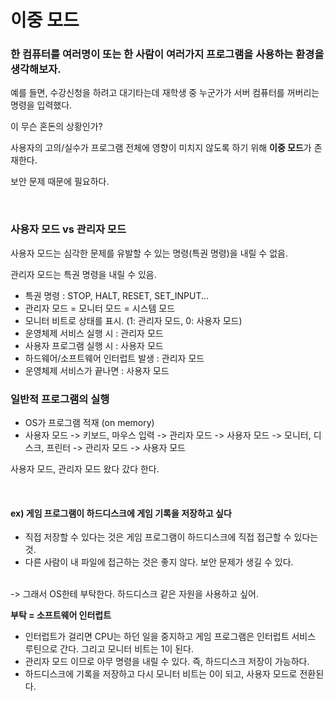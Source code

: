 # 이중 모드

### 한 컴퓨터를 여러명이 또는 한 사람이 여러가지 프로그램을 사용하는 환경을 생각해보자.

예를 들면, 수강신청을 하려고 대기타는데 재학생 중 누군가가 서버 컴퓨터를 꺼버리는 명령을 입력했다.

이 무슨 혼돈의 상황인가?

사용자의 고의/실수가 프로그램 전체에 영향이 미치지 않도록 하기 위해 **이중 모드**가 존재한다.

보안 문제 때문에 필요하다.

<br>

### 사용자 모드 vs 관리자 모드

사용자 모드는 심각한 문제를 유발할 수 있는 명령(특권 명령)을 내릴 수 없음.

관리자 모드는 특권 명령을 내릴 수 있음.

- 특권 명령 : STOP, HALT, RESET, SET_INPUT...
- 관리자 모드 = 모니터 모드 = 시스템 모드
- 모니터 비트로 상태를 표시. (1: 관리자 모드, 0: 사용자 모드)
- 운영체제 서비스 실행 시 : 관리자 모드
- 사용자 프로그램 실행 시 : 사용자 모드
- 하드웨어/소프트웨어 인터럽트 발생 : 관리자 모드
- 운영체제 서비스가 끝나면 : 사용자 모드


### 일반적 프로그램의 실행

- OS가 프로그램 적재 (on memory)
- 사용자 모드 -> 키보드, 마우스 입력 -> 관리자 모드 -> 사용자 모드 -> 모니터, 디스크, 프린터 -> 관리자 모드 -> 사용자 모드

사용자 모드, 관리자 모드 왔다 갔다 한다.

<br>

#### ex) 게임 프로그램이 하드디스크에 게임 기록을 저장하고 싶다
- 직접 저장할 수 있다는 것은 게임 프로그램이 하드디스크에 직접 접근할 수 있다는 것.
- 다른 사람이 내 파일에 접근하는 것은 좋지 않다. 보안 문제가 생길 수 있다.
<br>
-> 그래서 OS한테 부탁한다. 하드디스크 같은 자원을 사용하고 싶어.

**부탁 = 소프트웨어 인터럽트**
<br>
- 인터럽트가 걸리면 CPU는 하던 일을 중지하고 게임 프로그램은 인터럽트 서비스 루틴으로 간다. 그리고 모니터 비트는 1이 된다. 
- 관리자 모드 이므로 아무 명령을 내릴 수 있다. 즉, 하드디스크 저장이 가능하다.
- 하드디스크에 기록을 저장하고 다시 모니터 비트는 0이 되고, 사용자 모드로 전환된다.
